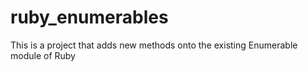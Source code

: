 # ruby_enumerables
This is a project that adds new methods onto the existing Enumerable module of Ruby
